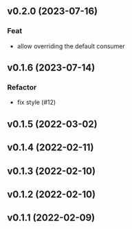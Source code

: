 ## v0.2.0 (2023-07-16)

### Feat

- allow overriding the default consumer

## v0.1.6 (2023-07-14)

### Refactor

- fix style (#12)

## v0.1.5 (2022-03-02)

## v0.1.4 (2022-02-11)

## v0.1.3 (2022-02-10)

## v0.1.2 (2022-02-10)

## v0.1.1 (2022-02-09)
